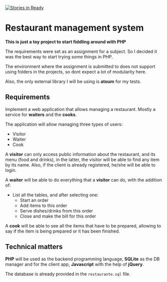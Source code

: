 [![Stories in Ready](https://badge.waffle.io/NickSeagull/restaurant-management.png?label=ready&title=Ready)](https://waffle.io/NickSeagull/restaurant-management)
# Restaurant management system

**This is just a toy project to start fiddling around with PHP**

The requirements were set as an assignment for a subject. So I decided it was
the best way to start trying some things in PHP.

The environment where the assignment is submitted to does not support using
folders in the projects, so dont expect a lot of modularity here.

Also, the only external library I will be using is **atoum** for my tests.

## Requirements

Implement a web application that allows managing a restaurant. Mostly a service
for **waiters** and the **cooks**.

The application will allow managing three types of users:
* Visitor
* Waiter
* Cook

A **visitor** can only access public information about the restaurant, and its
menu (food and drinks), in the latter, the visitor will be able to find any item
by its name. Also, if the client is already registered, he/she will be able to
login.

A **waiter** will be able to do everything that a **visitor** can do, with the
addition of:
* List all the tables, and after selecting one:
  * Start an order
  * Add items to this order
  * Serve dishes/drinks from this order
  * Close and make the bill for this order
  
A **cook** will be able to see all the items that have to be prepared, allowing to say if the item is being prepared or it has been finished.

## Technical matters

**PHP** will be used as the backend programming language, **SQLite** as the DB
manager and for the client app, **Javascript** with the help of **jQuery**.

The database is already provided in the `restaurante.sql` file.
